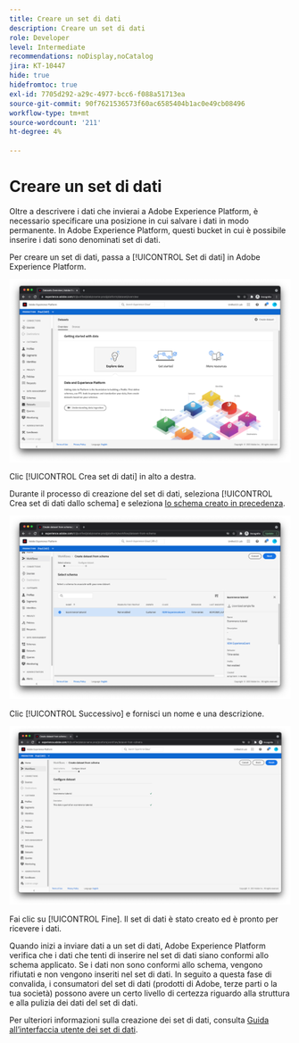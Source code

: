 ```yaml
---
title: Creare un set di dati
description: Creare un set di dati
role: Developer
level: Intermediate
recommendations: noDisplay,noCatalog
jira: KT-10447
hide: true
hidefromtoc: true
exl-id: 7705d292-a29c-4977-bcc6-f088a51713ea
source-git-commit: 90f7621536573f60ac6585404b1ac0e49cb08496
workflow-type: tm+mt
source-wordcount: '211'
ht-degree: 4%

---
```


# Creare un set di dati

Oltre a descrivere i dati che invierai a Adobe Experience Platform, è necessario specificare una posizione in cui salvare i dati in modo permanente. In Adobe Experience Platform, questi bucket in cui è possibile inserire i dati sono denominati set di dati.

Per creare un set di dati, passa a [!UICONTROL Set di dati] in Adobe Experience Platform.

![Vista Set di dati](../../../assets/implementation-strategy/datasets-view.png)

Clic [!UICONTROL Crea set di dati] in alto a destra.

Durante il processo di creazione del set di dati, seleziona [!UICONTROL Crea set di dati dallo schema] e seleziona [lo schema creato in precedenza](create-a-schema.md).

![Selezione schema](../../../assets/implementation-strategy/schema-selection.png)

Clic [!UICONTROL Successivo] e fornisci un nome e una descrizione.

![Nome e descrizione del set di dati](../../../assets/implementation-strategy/dataset-name-description.png)

Fai clic su [!UICONTROL Fine]. Il set di dati è stato creato ed è pronto per ricevere i dati.

Quando inizi a inviare dati a un set di dati, Adobe Experience Platform verifica che i dati che tenti di inserire nel set di dati siano conformi allo schema applicato. Se i dati non sono conformi allo schema, vengono rifiutati e non vengono inseriti nel set di dati. In seguito a questa fase di convalida, i consumatori del set di dati (prodotti di Adobe, terze parti o la tua società) possono avere un certo livello di certezza riguardo alla struttura e alla pulizia dei dati del set di dati.

Per ulteriori informazioni sulla creazione dei set di dati, consulta [Guida all’interfaccia utente dei set di dati](https://experienceleague.adobe.com/docs/experience-platform/catalog/datasets/user-guide.html?lang=it).
